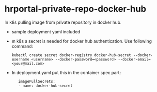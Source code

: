 # hrportal-private-repo-docker-hub

In k8s pulling image from private repository in docker hub.

- sample deployment yaml included
- ın k8s a secret is needed for docker hub authentication. Use following command:

      kubectl create secret docker-registry docker-hub-secret --docker-username <username> --docker-password=<password> --docker-email= <your@mail.com>
- In deployment.yaml put this in the container spec part:

         imagePullSecrets:
         - name: docker-hub-secret
     

